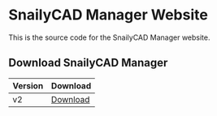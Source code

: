 # SnailyCAD Manager Website

This is the source code for the SnailyCAD Manager website.

## Download SnailyCAD Manager

| Version | Download                               |
| ------- | -------------------------------------- |
| v2      | [Download](https://manager.cossys.tk/) |
